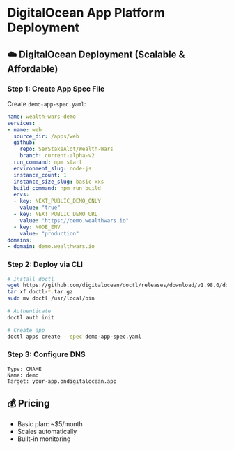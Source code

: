 # DigitalOcean App Platform Deployment

## ☁️ DigitalOcean Deployment (Scalable & Affordable)

### Step 1: Create App Spec File
Create `demo-app-spec.yaml`:
```yaml
name: wealth-wars-demo
services:
- name: web
  source_dir: /apps/web
  github:
    repo: SerStakeAlot/Wealth-Wars
    branch: current-alpha-v2
  run_command: npm start
  environment_slug: node-js
  instance_count: 1
  instance_size_slug: basic-xxs
  build_command: npm run build
  envs:
  - key: NEXT_PUBLIC_DEMO_ONLY
    value: "true"
  - key: NEXT_PUBLIC_DEMO_URL
    value: "https://demo.wealthwars.io"
  - key: NODE_ENV
    value: "production"
domains:
- domain: demo.wealthwars.io
```

### Step 2: Deploy via CLI
```bash
# Install doctl
wget https://github.com/digitalocean/doctl/releases/download/v1.98.0/doctl-1.98.0-linux-amd64.tar.gz
tar xf doctl-*.tar.gz
sudo mv doctl /usr/local/bin

# Authenticate
doctl auth init

# Create app
doctl apps create --spec demo-app-spec.yaml
```

### Step 3: Configure DNS
```
Type: CNAME
Name: demo  
Target: your-app.ondigitalocean.app
```

## 💰 Pricing
- Basic plan: ~$5/month
- Scales automatically
- Built-in monitoring
